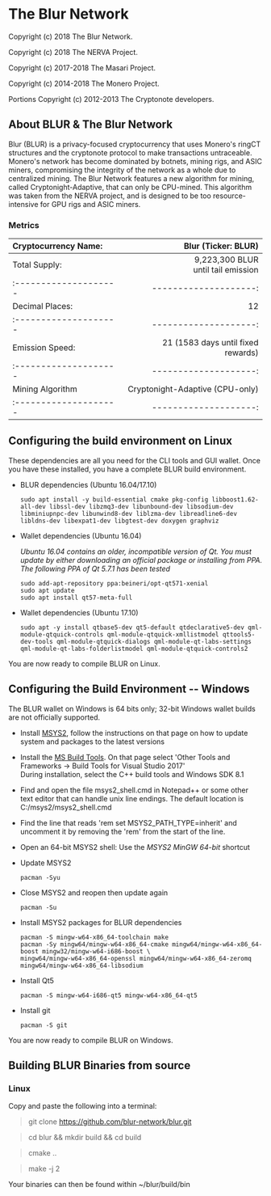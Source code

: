 # The Blur Network 

Copyright (c) 2018 The Blur Network.

Copyright (c) 2018 The NERVA Project.

Copyright (c) 2017-2018 The Masari Project.

Copyright (c) 2014-2018 The Monero Project.

Portions Copyright (c) 2012-2013 The Cryptonote developers.


## About BLUR & The Blur Network

Blur (BLUR) is a privacy-focused cryptocurrency that uses Monero's ringCT structures and the cryptonote protocol to make transactions untraceable.  Monero's network has become dominated by botnets, mining rigs, and ASIC miners, compromising the integrity of the network as a whole due to centralized mining.  The Blur Network features a new algorithm for mining, called Cryptonight-Adaptive, that can only be CPU-mined.  This algorithm was taken from the NERVA project, and is designed to be too resource-intensive for GPU rigs and ASIC miners. 

### Metrics

| Cryptocurrency Name: | Blur (Ticker: BLUR)|
|:--------------------|--------------------:|
| Total Supply:	      | 9,223,300 BLUR <br> until tail emission |
|:--------------------|--------------------:|
| Decimal Places:     | 12 		    |
|:--------------------|--------------------:|
| Emission Speed:     | 21 (1583 days until fixed rewards) |
|:--------------------|--------------------:|
| Mining Algorithm    | Cryptonight-Adaptive (CPU-only) |
|:--------------------|--------------------:|




## Configuring the build environment on Linux

These dependencies are all you need for the CLI tools and GUI wallet. Once you have these installed, you have a complete BLUR build environment.

- BLUR dependencies (Ubuntu 16.04/17.10)

    `sudo apt install -y build-essential cmake pkg-config libboost1.62-all-dev libssl-dev libzmq3-dev libunbound-dev libsodium-dev libminiupnpc-dev libunwind8-dev liblzma-dev libreadline6-dev libldns-dev libexpat1-dev libgtest-dev doxygen graphviz`

- Wallet dependencies (Ubuntu 16.04)

    *Ubuntu 16.04 contains an older, incompatible version of Qt. You must update by either downloading an official package or installing from PPA. The following PPA of Qt 5.7.1 has been tested*
	
	`sudo add-apt-repository ppa:beineri/opt-qt571-xenial`  
	`sudo apt update`  
	`sudo apt install qt57-meta-full`
    
- Wallet dependencies (Ubuntu 17.10)

    `sudo apt -y install qtbase5-dev qt5-default qtdeclarative5-dev qml-module-qtquick-controls qml-module-qtquick-xmllistmodel qttools5-dev-tools qml-module-qtquick-dialogs qml-module-qt-labs-settings qml-module-qt-labs-folderlistmodel qml-module-qtquick-controls2`
	
You are now ready to compile BLUR on Linux. 


## Configuring the Build Environment -- Windows

The BLUR wallet on Windows is 64 bits only; 32-bit Windows wallet builds are not officially supported.

- Install [MSYS2](https://www.msys2.org/), follow the instructions on that page on how to update system and packages to the latest versions

- Install the [MS Build Tools](https://www.visualstudio.com/downloads/#build-tools-for-visual-studio-2017). On that page select 'Other Tools and Frameworks -> Build Tools for Visual Studio 2017'  
During installation, select the C++ build tools and Windows SDK 8.1

- Find and open the file msys2_shell.cmd in Notepad++ or some other text editor that can handle unix line endings.
The default location is C:/msys2/msys2_shell.cmd

- Find the line that reads 'rem set MSYS2_PATH_TYPE=inherit' and uncomment it by removing the 'rem' from the start of the line.

- Open an 64-bit MSYS2 shell: Use the *MSYS2 MinGW 64-bit* shortcut

- Update MSYS2

	`pacman -Syu`

- Close MSYS2 and reopen then update again

	`pacman -Su`

- Install MSYS2 packages for BLUR dependencies
	
	`pacman -S mingw-w64-x86_64-toolchain make`  
	`pacman -Sy mingw64/mingw-w64-x86_64-cmake mingw64/mingw-w64-x86_64-boost mingw32/mingw-w64-i686-boost \`  
	`mingw64/mingw-w64-x86_64-openssl mingw64/mingw-w64-x86_64-zeromq mingw64/mingw-w64-x86_64-libsodium`

- Install Qt5

    `pacman -S mingw-w64-i686-qt5 mingw-w64-x86_64-qt5`

- Install git

    `pacman -S git`  
    
You are now ready to compile BLUR on Windows.



## Building BLUR Binaries from source

### Linux 

Copy and paste the following into a terminal:

> git clone https://github.com/blur-network/blur.git

> cd blur && mkdir build && cd build 

> cmake ..

> make -j 2

Your binaries can then be found within ~/blur/build/bin



